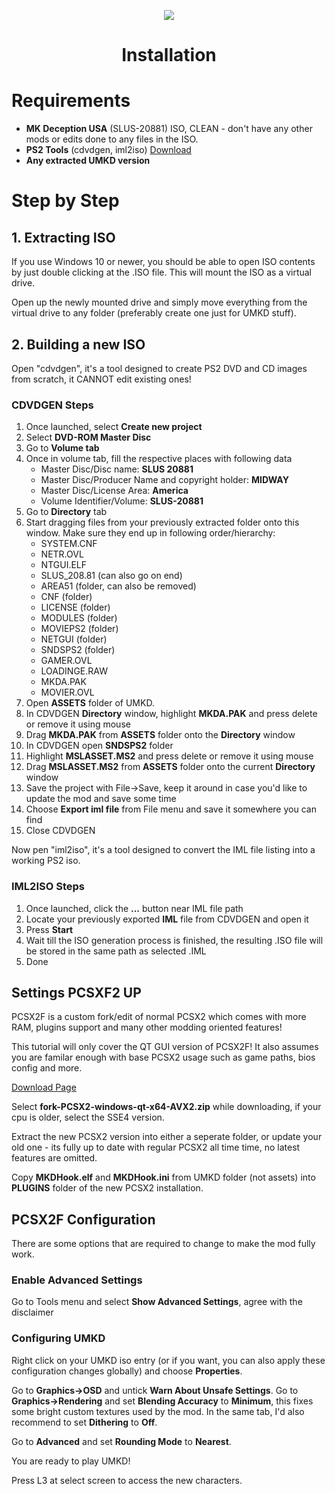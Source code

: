 <p align="center"><img src=https://i.imgur.com/Hjf4Gsg.png></p>

<h1 align="center">Installation</h1>


# Requirements

- **MK Deception USA** (SLUS-20881) ISO, CLEAN - don't have any other mods or edits done to any files in the ISO.
- **PS2 Tools** (cdvdgen, iml2iso) [Download](https://mega.nz/file/lURTjBYL#cWe9ZIOVIfD5nmwfimwx632Sz-fn1E1DpZddcF9RjJs)
- **Any extracted UMKD version**


# Step by Step

## 1. Extracting ISO
If you use Windows 10 or newer, you should be able to open ISO contents by just
double clicking at the .ISO file. This will mount the ISO as a virtual drive.

Open up the newly mounted drive and simply move everything from the virtual drive to any folder (preferably create one just for UMKD stuff).


## 2. Building a new  ISO

Open "cdvdgen", it's a tool designed to create PS2 DVD and CD images from scratch, it CANNOT edit existing ones!

### CDVDGEN Steps
1. Once launched, select **Create new project**
2. Select **DVD-ROM Master Disc**
3. Go to **Volume tab**
4. Once in volume tab, fill the respective places with following data
   - Master Disc/Disc name: **SLUS 20881**
   - Master Disc/Producer Name and copyright holder: **MIDWAY**
   - Master Disc/License Area: **America**
   - Volume Identifier/Volume: **SLUS-20881**
5. Go to **Directory** tab
6. Start dragging files from your previously extracted folder onto this window. Make sure they end up in following order/hierarchy:
   - SYSTEM.CNF
   - NETR.OVL
   - NTGUI.ELF
   - SLUS_208.81 (can also go on end)
   - AREA51 (folder, can also be removed)
   - CNF (folder)
   - LICENSE (folder)
   - MODULES (folder)
   - MOVIEPS2 (folder)
   - NETGUI (folder)
   - SNDSPS2 (folder)
   - GAMER.OVL
   - LOADINGE.RAW
   - MKDA.PAK
   - MOVIER.OVL
7. Open **ASSETS** folder of UMKD.
8. In CDVDGEN **Directory** window, highlight **MKDA.PAK** and press delete or remove it using mouse
9. Drag  **MKDA.PAK** from **ASSETS** folder onto the **Directory** window
10. In CDVDGEN open **SNDSPS2** folder
11. Highlight **MSLASSET.MS2** and press delete or remove it using mouse
12. Drag  **MSLASSET.MS2** from **ASSETS** folder onto the current **Directory** window
13. Save the project with File->Save, keep it around in case you'd like to update the mod and save some time
14. Choose **Export iml file** from File menu and save it somewhere you can find
15. Close CDVDGEN


Now pen "iml2iso", it's a tool designed to convert the IML file listing into a working PS2 iso.

### IML2ISO Steps
1. Once launched, click the **...** button near IML file path
2. Locate your previously exported **IML** file from CDVDGEN and open it
3. Press **Start**
4. Wait till the ISO generation process is finished, the resulting .ISO file will be stored in the same path as selected .IML
5. Done


## Settings PCSXF2 UP

PCSX2F is a custom fork/edit of normal PCSX2 which comes with more RAM, plugins support and many other modding oriented features!

This tutorial will only cover the QT GUI version of PCSX2F! It also assumes you are familar enough with base PCSX2 usage such as game paths, bios config and more.

[Download Page](https://github.com/ASI-Factory/PCSX2-Fork-With-Plugins/releases)

Select **fork-PCSX2-windows-qt-x64-AVX2.zip** while downloading, if your cpu is older, select the SSE4 version.

Extract the new PCSX2 version into either a seperate folder, or update your old one - its fully up to date with regular PCSX2 all time time, no latest features are omitted.



Copy **MKDHook.elf** and **MKDHook.ini** from UMKD folder (not assets) into **PLUGINS** folder of the new PCSX2 installation.


## PCSX2F Configuration

There are some options that are required to change to make the mod fully work.

### Enable Advanced Settings
Go to Tools menu and select **Show Advanced Settings**, agree with the disclaimer

### Configuring UMKD

Right click on your UMKD iso entry (or if you want, you can also apply these configuration changes globally) and choose **Properties**.

Go to **Graphics->OSD** and untick **Warn About Unsafe Settings**.
Go to **Graphics->Rendering** and set **Blending Accuracy** to **Minimum**, this fixes some bright custom textures used by the mod.
In the same tab, I'd also recommend to set **Dithering** to **Off**.

Go to **Advanced** and set **Rounding Mode** to **Nearest**.


You are ready to play UMKD!

Press L3 at select screen to access the new characters.